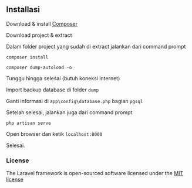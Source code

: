 ## Installasi

Download & install [Composer](https://getcomposer.org/download/)

Download project & extract

Dalam folder project yang sudah di extract jalankan dari command prompt

`composer install`

`composer dump-autoload -o`

Tunggu hingga selesai (butuh koneksi internet)

Import backup database di folder `dump`

Ganti informasi di `app\config\database.php` bagian `pgsql`

Setelah selesai, jalankan juga dari command prompt

`php artisan serve`

Open browser dan ketik `localhost:8000`

Selesai. 

### License

The Laravel framework is open-sourced software licensed under the [MIT license](http://opensource.org/licenses/MIT)
